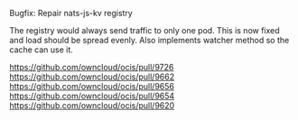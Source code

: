 Bugfix: Repair nats-js-kv registry

The registry would always send traffic to only one pod. This is now fixed and load should be spread evenly. Also implements watcher method so the cache can use it.

https://github.com/owncloud/ocis/pull/9726
https://github.com/owncloud/ocis/pull/9662
https://github.com/owncloud/ocis/pull/9656
https://github.com/owncloud/ocis/pull/9654
https://github.com/owncloud/ocis/pull/9620
